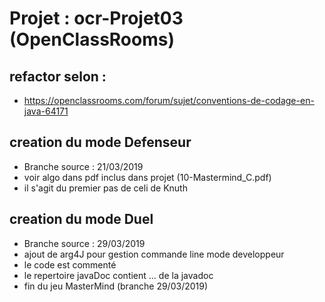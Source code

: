 # Projet : ocr-Projet03 (OpenClassRooms)
 ## refactor selon :
 -  https://openclassrooms.com/forum/sujet/conventions-de-codage-en-java-64171
 ## creation du mode Defenseur
 - Branche source : 21/03/2019
 - voir algo dans pdf inclus dans projet (10-Mastermind_C.pdf)
 - il s'agit du premier pas de celi de Knuth
 ## creation du mode Duel
  - Branche source : 29/03/2019
  - ajout de arg4J pour gestion commande line mode developpeur
  - le code est commenté
  - le repertoire javaDoc contient ... de la javadoc
  - fin du jeu MasterMind (branche 29/03/2019)
  
  
 

 

